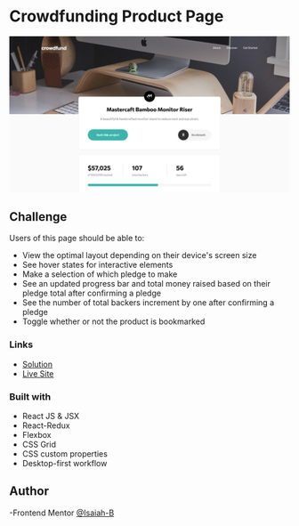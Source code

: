 # Crowdfunding Product Page

![](public/images/screenshot.png)


## Challenge
Users of this page should be able to:
- View the optimal layout depending on their device's screen size
- See hover states for interactive elements
- Make a selection of which pledge to make
- See an updated progress bar and total money raised based on their pledge total after confirming a pledge
- See the number of total backers increment by one after confirming a pledge
- Toggle whether or not the product is bookmarked

### Links

- [Solution]()
- [Live Site](https://resilient-bubblegum-2df172.netlify.app)

### Built with

- React JS & JSX
- React-Redux
- Flexbox
- CSS Grid
- CSS custom properties
- Desktop-first workflow

## Author

-Frontend Mentor [@Isaiah-B](https://www.frontendmentor.io/profile/Isaiah-B)